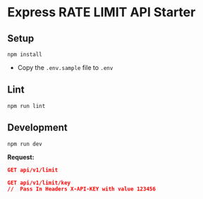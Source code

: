 # Express RATE LIMIT API Starter

## Setup

```
npm install
```

- Copy the `.env.sample` file to `.env`

## Lint

```
npm run lint
```

## Development

```
npm run dev
```

**Request:**

```json
GET api/v1/limit
```

```json
GET api/v1/limit/key
//  Pass In Headers X-API-KEY with value 123456
```
